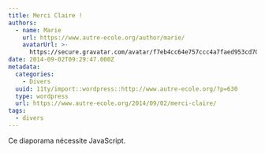```yaml
---
title: Merci Claire !
authors:
  - name: Marie
    url: https://www.autre-ecole.org/author/marie/
    avatarUrl: >-
      https://secure.gravatar.com/avatar/f7eb4cc64e757ccc4a7faed953cd7065?s=96&d=mm&r=g
date: 2014-09-02T09:29:47.000Z
metadata:
  categories:
    - Divers
  uuid: 11ty/import::wordpress::http://www.autre-ecole.org/?p=630
  type: wordpress
  url: https://www.autre-ecole.org/2014/09/02/merci-claire/
tags:
  - divers
---
```

Ce diaporama nécessite JavaScript.